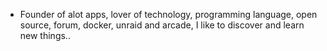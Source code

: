- Founder of alot apps, lover of technology, programming language, open source, forum, docker, unraid and arcade, I like to discover and learn new things..
  <br>




















































































































































































































































































































































































































































































































































































































































































